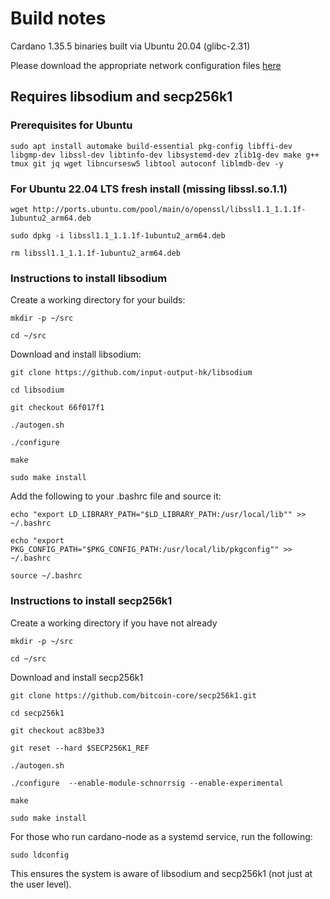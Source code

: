 # Build notes

Cardano 1.35.5 binaries built via Ubuntu 20.04 (glibc-2.31)

Please download the appropriate network configuration files [here](https://book.world.dev.cardano.org/environments.html)

## Requires libsodium and secp256k1


### Prerequisites for Ubuntu

```
sudo apt install automake build-essential pkg-config libffi-dev libgmp-dev libssl-dev libtinfo-dev libsystemd-dev zlib1g-dev make g++ tmux git jq wget libncursesw5 libtool autoconf liblmdb-dev -y

```
### For Ubuntu 22.04 LTS fresh install (missing libssl.so.1.1)

```
wget http://ports.ubuntu.com/pool/main/o/openssl/libssl1.1_1.1.1f-1ubuntu2_arm64.deb

sudo dpkg -i libssl1.1_1.1.1f-1ubuntu2_arm64.deb

rm libssl1.1_1.1.1f-1ubuntu2_arm64.deb

```

### Instructions to install libsodium
Create a working directory for your builds:

```
mkdir -p ~/src

cd ~/src

```

Download and install libsodium:

```
git clone https://github.com/input-output-hk/libsodium

cd libsodium

git checkout 66f017f1

./autogen.sh

./configure

make

sudo make install

```

Add the following to your .bashrc file and source it:

```
echo "export LD_LIBRARY_PATH="$LD_LIBRARY_PATH:/usr/local/lib"" >> ~/.bashrc

echo "export PKG_CONFIG_PATH="$PKG_CONFIG_PATH:/usr/local/lib/pkgconfig"" >> ~/.bashrc

source ~/.bashrc

```

### Instructions to install secp256k1

Create a working directory if you have not already

```
mkdir -p ~/src

cd ~/src

```

Download and install secp256k1

```
git clone https://github.com/bitcoin-core/secp256k1.git

cd secp256k1

git checkout ac83be33

git reset --hard $SECP256K1_REF

./autogen.sh

./configure  --enable-module-schnorrsig --enable-experimental

make

sudo make install

```

For those who run cardano-node as a systemd service, run the following:

```
sudo ldconfig

```

This ensures the system is aware of libsodium and secp256k1 (not just at the user level).
